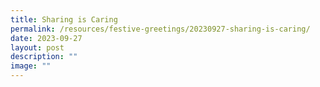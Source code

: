 ```yaml
---
title: Sharing is Caring
permalink: /resources/festive-greetings/20230927-sharing-is-caring/
date: 2023-09-27
layout: post
description: ""
image: ""
---
```

